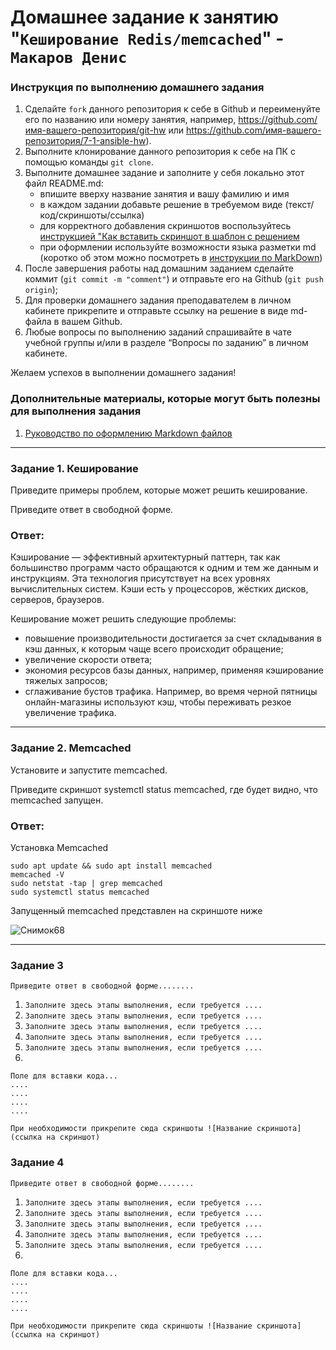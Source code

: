 # Домашнее задание к занятию "`Кеширование Redis/memcached`" - `Макаров Денис`


### Инструкция по выполнению домашнего задания

   1. Сделайте `fork` данного репозитория к себе в Github и переименуйте его по названию или номеру занятия, например, https://github.com/имя-вашего-репозитория/git-hw или  https://github.com/имя-вашего-репозитория/7-1-ansible-hw).
   2. Выполните клонирование данного репозитория к себе на ПК с помощью команды `git clone`.
   3. Выполните домашнее задание и заполните у себя локально этот файл README.md:
      - впишите вверху название занятия и вашу фамилию и имя
      - в каждом задании добавьте решение в требуемом виде (текст/код/скриншоты/ссылка)
      - для корректного добавления скриншотов воспользуйтесь [инструкцией "Как вставить скриншот в шаблон с решением](https://github.com/netology-code/sys-pattern-homework/blob/main/screen-instruction.md)
      - при оформлении используйте возможности языка разметки md (коротко об этом можно посмотреть в [инструкции  по MarkDown](https://github.com/netology-code/sys-pattern-homework/blob/main/md-instruction.md))
   4. После завершения работы над домашним заданием сделайте коммит (`git commit -m "comment"`) и отправьте его на Github (`git push origin`);
   5. Для проверки домашнего задания преподавателем в личном кабинете прикрепите и отправьте ссылку на решение в виде md-файла в вашем Github.
   6. Любые вопросы по выполнению заданий спрашивайте в чате учебной группы и/или в разделе “Вопросы по заданию” в личном кабинете.
   
Желаем успехов в выполнении домашнего задания!
   
### Дополнительные материалы, которые могут быть полезны для выполнения задания

1. [Руководство по оформлению Markdown файлов](https://gist.github.com/Jekins/2bf2d0638163f1294637#Code)

---

### Задание 1. Кеширование

Приведите примеры проблем, которые может решить кеширование.

Приведите ответ в свободной форме.

### Ответ:

Кэширование — эффективный архитектурный паттерн, так как большинство программ часто обращаются к одним и тем же данным и инструкциям. Эта технология присутствует на всех уровнях вычислительных систем. Кэши есть у процессоров, жёстких дисков, серверов, браузеров.

Кеширование может решить следующие проблемы:

 - повышение производительности достигается за счет складывания в кэш данных, к которым чаще всего происходит обращение;
 - увеличение скорости ответа;
 - экономия ресурсов базы данных, например, применяя кэширование тяжелых запросов;
 - сглаживание бустов трафика. Например, во время черной пятницы онлайн-магазины используют кэш, чтобы переживать резкое увеличение трафика.
   
---

### Задание 2. Memcached

Установите и запустите memcached.

Приведите скриншот systemctl status memcached, где будет видно, что memcached запущен.

### Ответ:

Установка Memcached

```
sudo apt update && sudo apt install memcached
memcached -V
sudo netstat -tap | grep memcached
sudo systemctl status memcached

```

Запущенный memcached представлен на скриншоте ниже 

![Снимок68](https://github.com/Makarov-Denis/Caching-Redis-memcached/assets/148921246/a0565b16-9db4-42a4-989d-b2b5604796a3)

---

### Задание 3

`Приведите ответ в свободной форме........`

1. `Заполните здесь этапы выполнения, если требуется ....`
2. `Заполните здесь этапы выполнения, если требуется ....`
3. `Заполните здесь этапы выполнения, если требуется ....`
4. `Заполните здесь этапы выполнения, если требуется ....`
5. `Заполните здесь этапы выполнения, если требуется ....`
6. 

```
Поле для вставки кода...
....
....
....
....
```

`При необходимости прикрепитe сюда скриншоты
![Название скриншота](ссылка на скриншот)`

### Задание 4

`Приведите ответ в свободной форме........`

1. `Заполните здесь этапы выполнения, если требуется ....`
2. `Заполните здесь этапы выполнения, если требуется ....`
3. `Заполните здесь этапы выполнения, если требуется ....`
4. `Заполните здесь этапы выполнения, если требуется ....`
5. `Заполните здесь этапы выполнения, если требуется ....`
6. 

```
Поле для вставки кода...
....
....
....
....
```

`При необходимости прикрепитe сюда скриншоты
![Название скриншота](ссылка на скриншот)`
